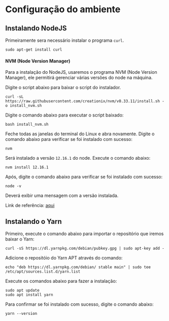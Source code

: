 # Configuração do ambiente

## Instalando NodeJS
Primeiramente sera necessário instalar o programa `curl`.

    sudo apt-get install curl

#### NVM (Node Version Manager)
Para a instalação do NodeJS, usaremos o programa NVM (Node Version Manager), ele permitirá gerenciar várias versões do node na máquina.

Digite o script abaixo para baixar o script do instalador.

    curl -sL https://raw.githubusercontent.com/creationix/nvm/v0.33.11/install.sh -o install_nvm.sh

Digite o comando abaixo para executar o script baixado:

    bash install_nvm.sh

Feche todas as janelas do terminal do Linux e abra novamente. Digite o comando abaixo para verificar se foi instalado com sucesso:

    nvm

Será instalado a versão `12.16.1` do node. Execute o comando abaixo:

    nvm install 12.16.1

Após, digite o comando abaixo para verificar se foi instalado com sucesso:

    node -v
Deverá exibir uma mensagem com a versão instalada.

Link de referência: [aqui](https://www.digitalocean.com/community/tutorials/how-to-install-node-js-on-ubuntu-18-04-pt)

## Instalando o Yarn

Primeiro, execute o comando abaixo para importar o repositório que iremos baixar o Yarn:

    curl -sS https://dl.yarnpkg.com/debian/pubkey.gpg | sudo apt-key add -

Adicione o repositóio do Yarn APT através do comando:

    echo "deb https://dl.yarnpkg.com/debian/ stable main" | sudo tee /etc/apt/sources.list.d/yarn.list

Execute os comandos abaixo para fazer a instalação:

    sudo apt update
    sudo apt install yarn

Para confirmar se foi instalado com sucesso, digite o comando abaixo:

    yarn --version
